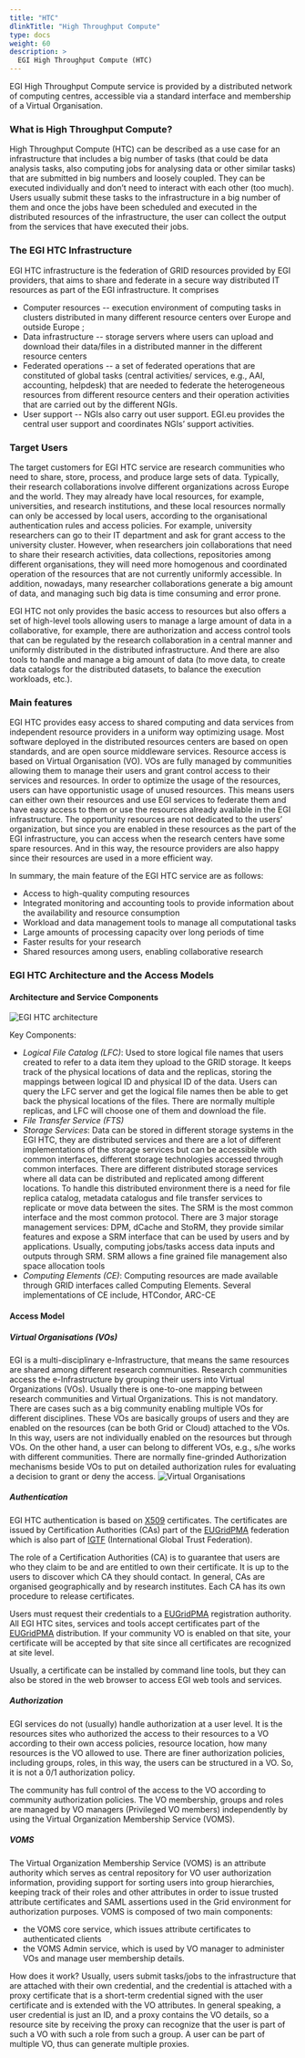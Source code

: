 ```yaml
---
title: "HTC"
dlinkTitle: "High Throughput Compute"
type: docs
weight: 60
description: >
  EGI High Throughput Compute (HTC)
---
```

EGI High Throughput Compute service is provided by a distributed network of computing centres, accessible via a standard interface and membership of a Virtual Organisation.
### What is High Throughput Compute? 
High Throughput Compute (HTC) can be described as a use case for an infrastructure that includes a big number of tasks (that could be data analysis tasks, also computing jobs for analysing data or other similar tasks) that are submitted in big numbers and loosely coupled. They can be executed individually and don’t need to interact with each other (too much). Users usually submit these tasks to the infrastructure in a big number of them and once the jobs have been scheduled and executed in the distributed resources of the infrastructure, the user can collect the output from the services that have executed their jobs.

### The EGI HTC Infrastructure
EGI HTC infrastructure is the federation of GRID resources provided by EGI providers, that aims to share and federate in a secure way distributed IT resources as part of the EGI infrastructure. It comprises
- Computer resources -- execution environment of computing tasks in clusters distributed in many different resource centers over Europe and outside Europe ; 
- Data infrastructure -- storage servers where users can upload and download their data/files in a distributed manner in the different resource centers 
- Federated operations -- a set of federated operations that are constituted of global tasks (central activities/ services, e.g., AAI, accounting, helpdesk) that are needed to federate the heterogeneous resources from different resource centers and their operation activities that are carried out by the different NGIs. 
- User support --  NGIs also carry out user support. EGI.eu provides the central user support and coordinates NGIs’ support activities.

### Target Users 
The target customers for EGI HTC service are research communities who need to share, store, process, and produce large sets of data. Typically, their research collaborations involve different organizations across Europe and the world. They may already have local resources, for example, universities, and research institutions, and these local resources normally can only be accessed by local users, according to the organisational authentication rules and access policies. For example, university researchers can go to their IT department and ask for grant access to the university cluster. However, when researchers join collaborations that need to share their research activities, data collections, repositories among different organisations, they will need more homogenous and coordinated operation of the resources that are not currently uniformly accessible. In addition, nowadays, many researcher collaborations generate a big amount of data, and managing such big data is time consuming and error prone. 

EGI HTC not only provides the basic access to resources but also offers a set of high-level tools allowing users to manage a large amount of data in a collaborative, for example, there are authorization and access control tools that can be regulated by the research collaboration in a central manner and uniformly distributed in the distributed infrastructure. And there are also tools to handle and manage a big amount of data (to move data, to create data catalogs for the distributed datasets, to balance the execution workloads, etc.).

### Main features
EGI HTC provides easy access to shared computing and data services from independent resource providers in a uniform way optimizing usage.  Most software deployed in the distributed resources centers are based on open standards, and are open source middleware services. Resource access is based on Virtual Organisation (VO). VOs are fully managed by communities allowing them to manage their users and grant control access to their services and resources. In order to optimize the usage of the resources, users can have opportunistic usage of unused resources. This means users can either own their resources and use EGI services to federate them and have easy access to them or use the resources already available in the EGI infrastructure. The opportunity resources are not dedicated to the users’ organization, but since you are enabled in these resources as the part of the EGI infrastructure, you can access when the research centers have some spare resources. And in this way, the resource providers are also happy since their resources are used in a more efficient way.

In summary, the main feature of the EGI HTC service are as follows: 
- Access to high-quality computing resources
- Integrated monitoring and accounting tools to provide information about the availability and resource consumption
- Workload and data management tools to manage all computational tasks
- Large amounts of processing capacity over long periods of time
- Faster results for your research
- Shared resources among users, enabling collaborative research

### EGI HTC Architecture and the Access Models
#### Architecture and Service Components
![EGI HTC architecture](htc_archtecture.png)

Key Components:
- _Logical File Catalog (LFC)_: Used to store logical file names that users created to refer to a data item they upload to the GRID storage. It keeps track of the physical locations of data and the replicas, storing the mappings between logical ID and physical ID of the data. Users can query the LFC server and get the logical file names then be able to get back the physical locations of the files. There are normally multiple replicas, and LFC will choose one of them and download the file. 
- _File Transfer Service (FTS)_
- _Storage Services_: Data can be stored in different storage systems in the EGI HTC, they are distributed services and there are a lot of different implementations of the storage services but can be accessible with common interfaces, different storage technologies accessed through common interfaces. There are different distributed storage services where all data can be distributed and replicated among different locations. To handle this distributed environment there is a need for file replica catalog, metadata catalogus and file transfer services to replicate or move data between the sites. The SRM is the most common interface and the most common protocol. There are 3 major storage management services: DPM, dCache and StoRM, they provide similar features and expose a SRM interface that can be used by users and by applications. Usually, computing jobs/tasks access data inputs and outputs through SRM. SRM allows a fine grained file management also space allocation tools 
- _Computing Elements (CE)_: Computing resources are made available through GRID interfaces called Computing Elements. Several implementations of CE include, HTCondor, ARC-CE
#### Access Model
##### Virtual Organisations (VOs)
EGI is a multi-disciplinary e-Infrastructure, that means the same resources are shared among different research communities. Research communities access the e-Infrastructure by grouping their users into Virtual Organizations (VOs). Usually there is one-to-one mapping between research communities and Virtual Organizations. This is not mandatory. There are cases such as a big community enabling multiple VOs for different disciplines. These VOs are basically groups of users and they are enabled on the resources (can be both Grid or Cloud) attached to the VOs. In this way, users are not individually enabled on the resources but through VOs. On the other hand, a user can belong to different VOs, e.g., s/he works with different communities. There are normally fine-grinded Authorization mechanisms beside VOs to put on detailed authorization rules for evaluating a decision to grant or deny the access.
![Virtual Organisations](htc_vo_access_model.png) 
##### Authentication
EGI HTC authentication is based on [X509](https://tools.ietf.org/html/rfc5280) certificates. The certificates are issued by Certification Authorities (CAs) part of the [EUGridPMA](https://www.eugridpma.org/) federation which is also part of [IGTF](https://www.igtf.net/) (International Global Trust Federation). 

The role of a Certification Authorities (CA) is to guarantee that users are who they claim to be and are entitled to own their certificate. It is up to the users to discover which CA they should contact. In general, CAs are organised geographically and by research institutes. Each CA has its own procedure to release certificates.

Users must request their credentials to a [EUGridPMA](https://www.eugridpma.org/) registration authority. All EGI HTC sites, services and tools accept certificates part of the [EUGridPMA](https://www.eugridpma.org/) distribution. If your community VO is enabled on that site, your certificate will be accepted by that site since all certificates are recognized at site level. 

Usually, a certificate can be installed by command line tools, but they can also be stored in the web browser to access EGI web tools and services. 

##### Authorization
EGI services do not (usually) handle authorization at a user level. It is the resources sites who authorized the access to their resources to a VO according to their own access policies, resource location, how many resources is the VO allowed to use. There are finer authorization policies, including groups, roles, in this way, the users can be structured in a VO. So, it is not a 0/1 authorization policy.

The community has full control of the access to the VO according to community authorization policies. The VO membership, groups and roles are managed by VO managers (Privileged VO members) independently by using the Virtual Organization Membership Service (VOMS).
##### VOMS
The Virtual Organization Membership Service (VOMS) is an attribute authority which serves as central repository for VO user authorization information, providing support for sorting users into group hierarchies, keeping track of their roles and other attributes in order to issue trusted attribute certificates and SAML assertions used in the Grid environment for authorization purposes. VOMS is composed of two main components: 
- the VOMS core service, which issues attribute certificates to authenticated clients 
- the VOMS Admin service, which is used by VO manager to administer VOs and manage user membership details.

How does it work? Usually, users submit tasks/jobs to the infrastructure that are attached with their own credential, and the credential is attached with a proxy certificate that is a short-term credential signed with the user certificate and is extended with the VO attributes. In general speaking, a user credential  is just an ID, and a proxy contains the VO details, so a resource site by receiving the proxy can recognize that the user is part of such a VO with such a role from such a group. A user can be part of multiple VO, thus can generate multiple proxies.
